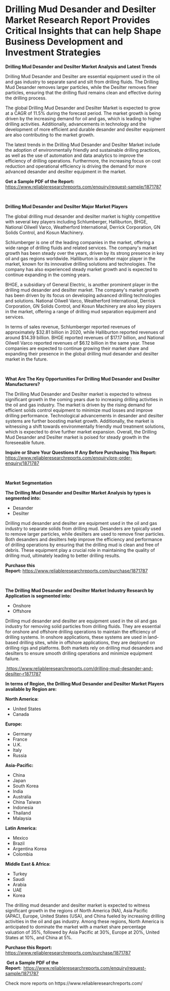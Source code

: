 <p><h1>Drilling Mud Desander and Desilter Market Research Report Provides Critical Insights that can help Shape Business Development and Investment Strategies</h1></p><p><strong>Drilling Mud Desander and Desilter Market Analysis and Latest Trends</strong></p>
<p><p>Drilling Mud Desander and Desilter are essential equipment used in the oil and gas industry to separate sand and silt from drilling fluids. The Drilling Mud Desander removes larger particles, while the Desilter removes finer particles, ensuring that the drilling fluid remains clean and effective during the drilling process.</p><p>The global Drilling Mud Desander and Desilter Market is expected to grow at a CAGR of 11.5% during the forecast period. The market growth is being driven by the increasing demand for oil and gas, which is leading to higher drilling activities. Additionally, advancements in technology and the development of more efficient and durable desander and desilter equipment are also contributing to the market growth.</p><p>The latest trends in the Drilling Mud Desander and Desilter Market include the adoption of environmentally friendly and sustainable drilling practices, as well as the use of automation and data analytics to improve the efficiency of drilling operations. Furthermore, the increasing focus on cost reduction and operational efficiency is driving the demand for more advanced desander and desilter equipment in the market.</p></p>
<p><strong>Get a Sample PDF of the Report:&nbsp;</strong> <a href="https://www.reliableresearchreports.com/enquiry/request-sample/1871787">https://www.reliableresearchreports.com/enquiry/request-sample/1871787</a></p>
<p>&nbsp;</p>
<p><strong>Drilling Mud Desander and Desilter Major Market Players</strong></p>
<p><p>The global drilling mud desander and desilter market is highly competitive with several key players including Schlumberger, Halliburton, BHGE, National Oilwell Varco, Weatherford International, Derrick Corporation, GN Solids Control, and Kosun Machinery.</p><p>Schlumberger is one of the leading companies in the market, offering a wide range of drilling fluids and related services. The company's market growth has been steady over the years, driven by its strong presence in key oil and gas regions worldwide. Halliburton is another major player in the market, known for its innovative drilling solutions and technologies. The company has also experienced steady market growth and is expected to continue expanding in the coming years.</p><p>BHGE, a subsidiary of General Electric, is another prominent player in the drilling mud desander and desilter market. The company's market growth has been driven by its focus on developing advanced drilling technologies and solutions. National Oilwell Varco, Weatherford International, Derrick Corporation, GN Solids Control, and Kosun Machinery are also key players in the market, offering a range of drilling mud separation equipment and services.</p><p>In terms of sales revenue, Schlumberger reported revenues of approximately $32.81 billion in 2020, while Halliburton reported revenues of around $14.39 billion. BHGE reported revenues of $17.17 billion, and National Oilwell Varco reported revenues of $6.12 billion in the same year. These companies are expected to continue growing their market share and expanding their presence in the global drilling mud desander and desilter market in the future.</p></p>
<p>&nbsp;</p>
<p><strong>What Are The Key Opportunities For Drilling Mud Desander and Desilter Manufacturers?</strong></p>
<p><p>The Drilling Mud Desander and Desilter market is expected to witness significant growth in the coming years due to increasing drilling activities in the oil and gas industry. The market is driven by the rising demand for efficient solids control equipment to minimize mud losses and improve drilling performance. Technological advancements in desander and desilter systems are further boosting market growth. Additionally, the market is witnessing a shift towards environmentally friendly mud treatment solutions, which is expected to drive further market expansion. Overall, the Drilling Mud Desander and Desilter market is poised for steady growth in the foreseeable future.</p></p>
<p><strong>Inquire or Share Your Questions If Any Before Purchasing This Report:</strong> <a href="https://www.reliableresearchreports.com/enquiry/pre-order-enquiry/1871787">https://www.reliableresearchreports.com/enquiry/pre-order-enquiry/1871787</a></p>
<p>&nbsp;</p>
<p><strong>Market Segmentation</strong></p>
<p><strong>The Drilling Mud Desander and Desilter Market Analysis by types is segmented into:</strong></p>
<p><ul><li>Desander</li><li>Desilter</li></ul></p>
<p><p>Drilling mud desander and desilter are equipment used in the oil and gas industry to separate solids from drilling mud. Desanders are typically used to remove larger particles, while desilters are used to remove finer particles. Both desanders and desilters help improve the efficiency and performance of drilling operations by ensuring that the drilling mud is clean and free of debris. These equipment play a crucial role in maintaining the quality of drilling mud, ultimately leading to better drilling results.</p></p>
<p><strong>Purchase this Report:&nbsp;</strong><a href="https://www.reliableresearchreports.com/purchase/1871787">https://www.reliableresearchreports.com/purchase/1871787</a></p>
<p>&nbsp;</p>
<p><strong>The Drilling Mud Desander and Desilter Market Industry Research by Application is segmented into:</strong></p>
<p><ul><li>Onshore</li><li>Offshore</li></ul></p>
<p><p>Drilling mud desander and desilter are equipment used in the oil and gas industry for removing solid particles from drilling fluids. They are essential for onshore and offshore drilling operations to maintain the efficiency of drilling systems. In onshore applications, these systems are used in land-based drilling sites, while in offshore applications, they are deployed on drilling rigs and platforms. Both markets rely on drilling mud desanders and desilters to ensure smooth drilling operations and minimize equipment failure.</p></p>
<p><a href="https://www.reliableresearchreports.com/drilling-mud-desander-and-desilter-r1871787">&nbsp;https://www.reliableresearchreports.com/drilling-mud-desander-and-desilter-r1871787</a></p>
<p><strong>In terms of Region, the Drilling Mud Desander and Desilter Market Players available by Region are:</strong></p>
<p>
    <p> <strong> North America: </strong>
        <ul>
            <li>United States</li>
            <li>Canada</li>
        </ul>
        </p> 
    <p> <strong> Europe: </strong>
        <ul>
            <li>Germany</li>
            <li>France</li>
            <li>U.K.</li>
            <li>Italy</li>
            <li>Russia</li>
        </ul>
        </p> 
    <p> <strong> Asia-Pacific: </strong>
        <ul>
            <li>China</li>
            <li>Japan</li>
            <li>South Korea</li>
            <li>India</li>
            <li>Australia</li>
            <li>China Taiwan</li>
            <li>Indonesia</li>
            <li>Thailand</li>
            <li>Malaysia</li>
        </ul>
        </p> 
    <p> <strong> Latin America: </strong>
        <ul>
            <li>Mexico</li>
            <li>Brazil</li>
            <li>Argentina Korea</li>
            <li>Colombia</li>
        </ul>
        </p> 
    <p> <strong> Middle East & Africa: </strong>
        <ul>
            <li>Turkey</li>
            <li>Saudi</li>
            <li>Arabia</li>
            <li>UAE</li>
            <li>Korea</li>
        </ul>
    </p>
    </p>
<p><p>The drilling mud desander and desilter market is expected to witness significant growth in the regions of North America (NA), Asia Pacific (APAC), Europe, United States (USA), and China fueled by increasing drilling activities in the oil and gas industry. Among these regions, North America is anticipated to dominate the market with a market share percentage valuation of 35%, followed by Asia Pacific at 30%, Europe at 20%, United States at 10%, and China at 5%.</p></p>
<p><strong>Purchase this Report: </strong><a href="https://www.reliableresearchreports.com/purchase/1871787">https://www.reliableresearchreports.com/purchase/1871787</a></p>
<p>&nbsp;<strong>Get a Sample PDF of the Report:&nbsp;&nbsp;</strong><a href="https://www.reliableresearchreports.com/enquiry/request-sample/1871787">https://www.reliableresearchreports.com/enquiry/request-sample/1871787</a></p>
<p><strong></strong></p>
<p>Check more reports on https://www.reliableresearchreports.com/</p>